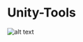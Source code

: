 # Unity-Tools
![alt text](https://github.com/kelecik/Image_Container/blob/main/ExecuteRoutineLerp.png)
